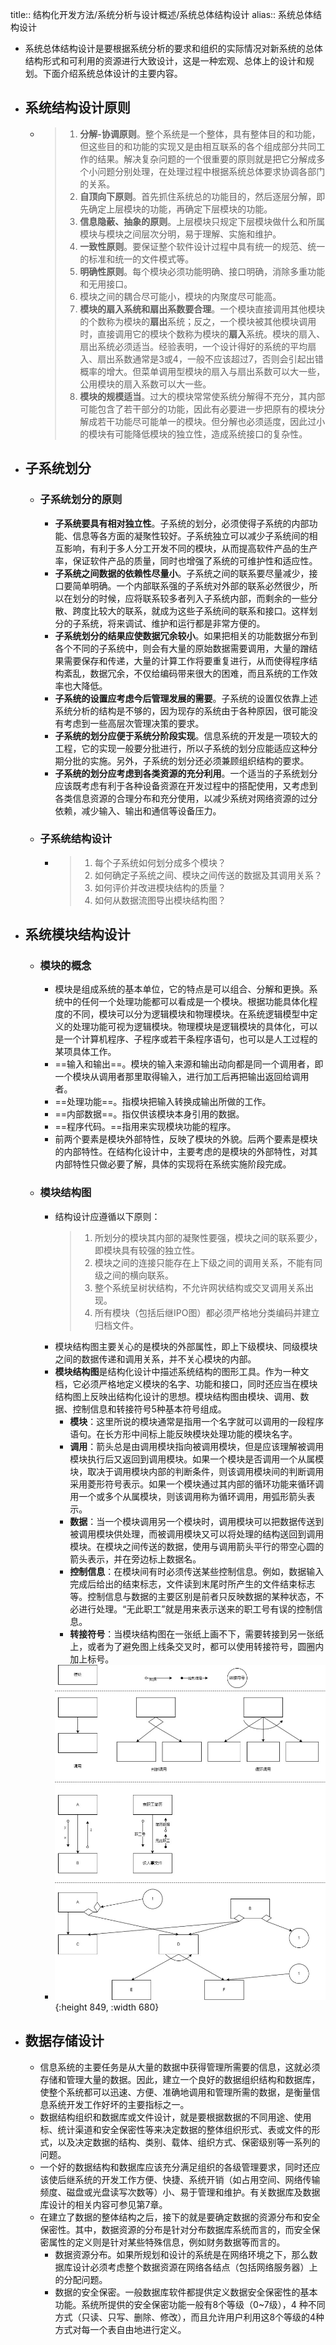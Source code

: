 title:: 结构化开发方法/系统分析与设计概述/系统总体结构设计
alias:: 系统总体结构设计

- 系统总体结构设计是要根据系统分析的要求和组织的实际情况对新系统的总体结构形式和可利用的资源进行大致设计，这是一种宏观、总体上的设计和规划。下面介绍系统总体设计的主要内容。
- ## 系统结构设计原则
	- > 1. **分解-协调原则**。整个系统是一个整体，具有整体目的和功能，但这些目的和功能的实现又是由相互联系的各个组成部分共同工作的结果。解决复杂问题的一个很重要的原则就是把它分解成多个小问题分别处理，在处理过程中根据系统总体要求协调各部门的关系。
	  > 2. **自顶向下原则**。首先抓住系统总的功能目的，然后逐层分解，即先确定上层模块的功能，再确定下层模块的功能。
	  > 3. **信息隐蔽、抽象的原则**。上层模块只规定下层模块做什么和所属模块与模块之间层次分明，易于理解、实施和维护。
	  > 4. **一致性原则**。要保证整个软件设计过程中具有统一的规范、统一的标准和统一的文件模式等。
	  > 5. **明确性原则**。每个模块必须功能明确、接口明确，消除多重功能和无用接口。
	  > 6. 模块之间的耦合尽可能小，模块的内聚度尽可能高。
	  > 7. **模块的扇入系统和扇出系数要合理**。一个模块直接调用其他模块的个数称为模块的**扇出**系统；反之，一个模块被其他模块调用时，直接调用它的模块个数称为模块的**扇入**系统。模块的扇入、扇出系统必须适当。经验表明，一个设计得好的系统的平均扇入、扇出系数通常是3或4，一般不应该超过7，否则会引起出错概率的增大。但菜单调用型模块的扇入与扇出系数可以大一些，公用模块的扇入系数可以大一些。
	  > 8. **模块的规模适当**。过大的模块常常使系统分解得不充分，其内部可能包含了若干部分的功能，因此有必要进一步把原有的模块分解成若干功能尽可能单一的模块。但分解也必须适度，因此过小的模块有可能降低模块的独立性，造成系统接口的复杂性。
- ## 子系统划分
	- ### 子系统划分的原则
		- **子系统要具有相对独立性**。子系统的划分，必须使得子系统的内部功能、信息等各方面的凝聚性较好。子系统独立可以减少子系统间的相互影响，有利于多人分工开发不同的模块，从而提高软件产品的生产率，保证软件产品的质量，同时也增强了系统的可维护性和适应性。
		- **子系统之间数据的依赖性尽量小**。子系统之间的联系要尽量减少，接口要简单明确。一个内部联系强的子系统对外部的联系必然很少，所以在划分的时候，应将联系较多者列入子系统内部，而剩余的一些分散、跨度比较大的联系，就成为这些子系统间的联系和接口。这样划分的子系统，将来调试、维护和运行都是非常方便的。
		- **子系统划分的结果应使数据冗余较小**。如果把相关的功能数据分布到各个不同的子系统中，则会有大量的原始数据需要调用，大量的蹭结果需要保存和传递，大量的计算工作将要重复进行，从而使得程序结构紊乱，数据冗余，不仅给编码带来很大的困难，而且系统的工作效率也大降低。
		- **子系统的设置应考虑今后管理发展的需要**。子系统的设置仅依靠上述系统分析的结构是不够的，因为现存的系统由于各种原因，很可能没有考虑到一些高层次管理决策的要求。
		- **子系统的划分应便于系统分阶段实现**。信息系统的开发是一项较大的工程，它的实现一般要分批进行，所以子系统的划分应能适应这种分期分批的实施。另外，子系统的划分还必须兼顾组织结构的要求。
		- **子系统的划分应考虑到各类资源的充分利用**。一个适当的子系统划分应该既考虑有利于各种设备资源在开发过程中的搭配使用，又考虑到各类信息资源的合理分布和充分使用，以减少系统对网络资源的过分依赖，减少输入、输出和通信等设备压力。
	- ### 子系统结构设计
		- > 1. 每个子系统如何划分成多个模块？
		  > 2. 如何确定子系统之间、模块之间传送的数据及其调用关系？
		  > 3. 如何评价并改进模块结构的质量？
		  > 4. 如何从数据流图导出模块结构图？
- ## 系统模块结构设计
	- ### 模块的概念
		- 模块是组成系统的基本单位，它的特点是可以组合、分解和更换。系统中的任何一个处理功能都可以看成是一个模块。根据功能具体化程度的不同，模块可以分为逻辑模块和物理模块。在系统逻辑模型中定义的处理功能可视为逻辑模块。物理模块是逻辑模块的具体化，可以是一个计算机程序、子程序或若干条程序语句，也可以是人工过程的某项具体工作。
		- ==输入和输出==。模块的输入来源和输出动向都是同一个调用者，即一个模块从调用者那里取得输入，进行加工后再把输出返回给调用者。
		- ==处理功能==。指模块把输入转换成输出所做的工作。
		- ==内部数据==。指仅供该模块本身引用的数据。
		- ==程序代码。==指用来实现模块功能的程序。
		- 前两个要素是模块外部特性，反映了模块的外貌。后两个要素是模块的内部特性。在结构化设计中，主要考虑的是模块的外部特性，对其内部特性只做必要了解，具体的实现将在系统实施阶段完成。
	- ### 模块结构图
		- 结构设计应遵循以下原则：
		  > 1. 所划分的模块其内部的凝聚性要强，模块之间的联系要少，即模块具有较强的独立性。
		  > 2. 模块之间的连接只能存在上下级之间的调用关系，不能有同级之间的横向联系。
		  > 3. 整个系统呈树状结构，不允许网状结构或交叉调用关系出现。
		  > 4. 所有模块（包括后继IPO图）都必须严格地分类编码并建立归档文件。
		- 模块结构图主要关心的是模块的外部属性，即上下级模块、同级模块之间的数据传递和调用关系，并不关心模块的内部。
		- **模块结构图**是结构化设计中描述系统结构的图形工具。作为一种文档，它必须严格地定义模块的名字、功能和接口，同时还应当在模块结构图上反映出结构化设计的思想。模块结构图由模块、调用、数据、控制信息和转接符号5种基本符号组成。
			- **模块**：这里所说的模块通常是指用一个名字就可以调用的一段程序语句。在长方形中间标上能反映模块处理功能的模块名字。
			- **调用**：箭头总是由调用模块指向被调用模块，但是应该理解被调用模块执行后又返回到调用模块。如果一个模块是否调用一个从属模块，取决于调用模块内部的判断条件，则该调用模块间的判断调用采用菱形符号表示。如果一个模块通过其内部的循环功能来循环调用一个或多个从属模块，则该调用称为循环调用，用弧形箭头表示。
			- **数据**：当一个模块调用另一个模块时，调用模块可以把数据传送到被调用模块供处理，而被调用模块又可以将处理的结构送回到调用模块。在模块之间传送的数据，使用与调用箭头平行的带空心圆的箭头表示，并在旁边标上数据名。
			- **控制信息**：在模块间有时必须传送某些控制信息。例如，数据输入完成后给出的结束标志，文件读到末尾时所产生的文件结束标志等。控制信息与数据的主要区别是前者只反映数据的某种状态，不必进行处理。“无此职工”就是用来表示送来的职工号有误的控制信息。
			- **转接符号**：当模块结构图在一张纸上画不下，需要转接到另一张纸上，或者为了避免图上线条交叉时，都可以使用转接符号，圆圈内加上标号。
		- ![image.png](../assets/image_1649058983778_0.png){:height 849, :width 680}
- ## 数据存储设计
	- 信息系统的主要任务是从大量的数据中获得管理所需要的信息，这就必须存储和管理大量的数据。因此，建立一个良好的数据组织结构和数据库，使整个系统都可以迅速、方便、准确地调用和管理所需的数据，是衡量信息系统开发工作好坏的主要指标之一。
	- 数据结构组织和数据库或文件设计，就是要根据数据的不同用途、使用标、统计渠道和安全保密性等来决定数据的整体组织形式、表或文件的形式，以及决定数据的结构、类别、载体、组织方式、保密级别等一系列的问题。
	- 一个好的数据结构和数据库应该充分满足组织的各级管理要求，同时还应该使后继系统的开发工作方便、快捷、系统开销（如占用空间、网络传输频度、磁盘或光盘读写次数等）小、易于管理和维护。有关数据库及数据库设计的相关内容可参见第7章。
	- 在建立了数据的整体结构之后，接下的就是要确定数据的资源分布和安全保密性。其中，数据资源的分布是针对分布数据库系统而言的，而安全保密属性的定义则是针对某些特殊信息，例如财务数据等而言的。
		- 数据资源分布。如果所规划和设计的系统是在网络环境之下，那么数据库设计必须考虑整个数据资源在网络各结点（包括网络服务器）上的分配问题。
		- 数据的安全保密。一般数据库软件都提供定义数据安全保密性的基本功能。系统所提供的安全保密功能一般有8个等级（0~7级），4 种不同方式（只读、只写、删除、修改），而且允许用户利用这8个等级的4种方式对每一个表自由地进行定义。
